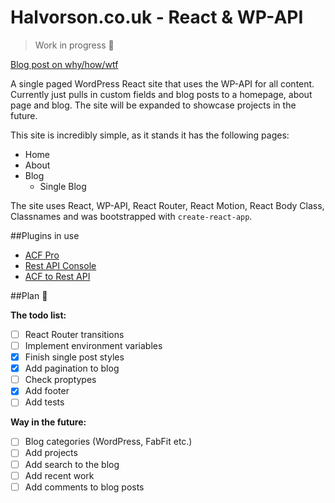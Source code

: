 # Halvorson.co.uk - React & WP-API

> Work in progress 💩

[Blog post on why/how/wtf](https://halvorson.co.uk/blog/rebuilding-halvorson-co-uk-using-react-the-wp-api/)

A single paged WordPress React site that uses the WP-API for all content. Currently just pulls in custom fields and blog posts to a homepage, about page and blog. The site will be expanded to showcase projects in the future.

This site is incredibly simple, as it stands it has the following pages:

- Home
- About
- Blog
	- Single Blog

The site uses React, WP-API, React Router, React Motion, React Body Class, Classnames and was bootstrapped with `create-react-app`.

##Plugins in use

- [ACF Pro](https://www.advancedcustomfields.com/)
- [Rest API Console](https://wordpress.org/plugins/rest-api-console/)
- [ACF to Rest API](https://github.com/airesvsg/acf-to-rest-api)

##Plan 🚀

**The todo list:**

- [ ] React Router transitions
- [ ] Implement environment variables
- [X] Finish single post styles
- [X] Add pagination to blog
- [ ] Check proptypes
- [X] Add footer
- [ ] Add tests

**Way in the future:**

- [ ] Blog categories (WordPress, FabFit etc.)
- [ ] Add projects
- [ ] Add search to the blog
- [ ] Add recent work
- [ ] Add comments to blog posts

